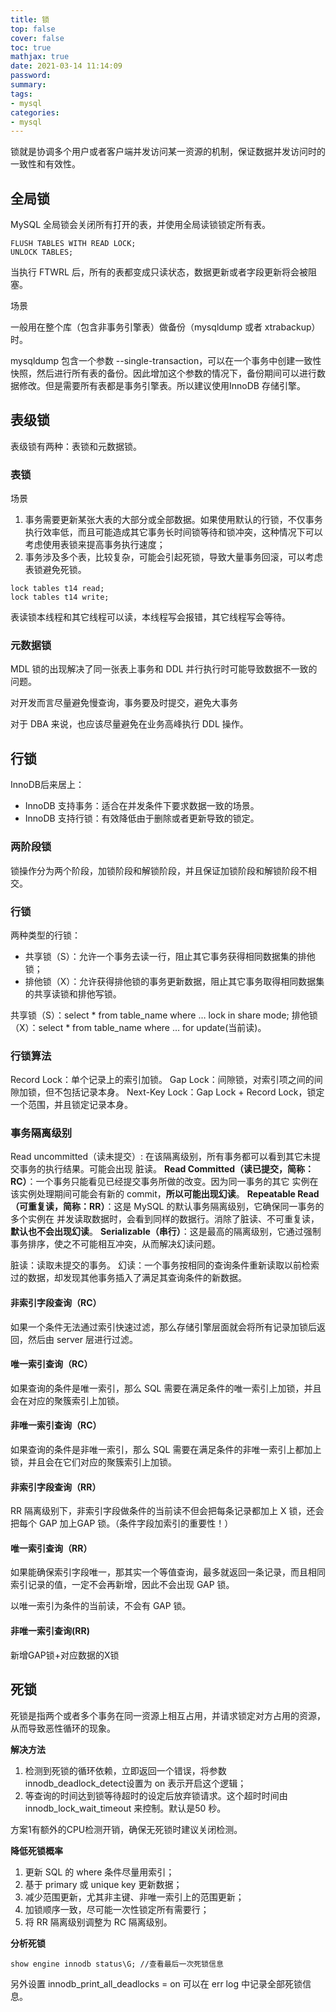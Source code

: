 ```yaml
---
title: 锁
top: false
cover: false
toc: true
mathjax: true
date: 2021-03-14 11:14:09
password:
summary:
tags:
- mysql
categories:
- mysql
---
```


锁就是协调多个用户或者客户端并发访问某一资源的机制，保证数据并发访问时的一致性和有效性。

## 全局锁

MySQL 全局锁会关闭所有打开的表，并使用全局读锁锁定所有表。

```mysql
FLUSH TABLES WITH READ LOCK;
UNLOCK TABLES;
```

当执行 FTWRL 后，所有的表都变成只读状态，数据更新或者字段更新将会被阻塞。

场景

一般用在整个库（包含非事务引擎表）做备份（mysqldump 或者 xtrabackup）时。

mysqldump 包含一个参数 --single-transaction，可以在一个事务中创建一致性快照，然后进行所有表的备份。因此增加这个参数的情况下，备份期间可以进行数据修改。但是需要所有表都是事务引擎表。所以建议使用InnoDB 存储引擎。

## 表级锁

表级锁有两种：表锁和元数据锁。

### 表锁

场景

1. 事务需要更新某张大表的大部分或全部数据。如果使用默认的行锁，不仅事务执行效率低，而且可能造成其它事务长时间锁等待和锁冲突，这种情况下可以考虑使用表锁来提高事务执行速度；
2. 事务涉及多个表，比较复杂，可能会引起死锁，导致大量事务回滚，可以考虑表锁避免死锁。

```mysql
lock tables t14 read;
lock tables t14 write;
```

表读锁本线程和其它线程可以读，本线程写会报错，其它线程写会等待。

### 元数据锁

MDL 锁的出现解决了同一张表上事务和 DDL 并行执行时可能导致数据不一致的问题。

对开发而言尽量避免慢查询，事务要及时提交，避免大事务

对于 DBA 来说，也应该尽量避免在业务高峰执行 DDL 操作。

## 行锁

InnoDB后来居上：

- InnoDB 支持事务：适合在并发条件下要求数据一致的场景。
- InnoDB 支持行锁：有效降低由于删除或者更新导致的锁定。

### 两阶段锁

锁操作分为两个阶段，加锁阶段和解锁阶段，并且保证加锁阶段和解锁阶段不相交。

### 行锁

两种类型的行锁：

- 共享锁（S）：允许一个事务去读一行，阻止其它事务获得相同数据集的排他锁；
- 排他锁（X）：允许获得排他锁的事务更新数据，阻止其它事务取得相同数据集的共享读锁和排他写锁。

共享锁（S）：select * from table_name where … lock in share mode;
排他锁（X）：select * from table_name where … for update(当前读)。

### 行锁算法

Record Lock：单个记录上的索引加锁。
Gap Lock：间隙锁，对索引项之间的间隙加锁，但不包括记录本身。
Next-Key Lock：Gap Lock + Record Lock，锁定一个范围，并且锁定记录本身。

### 事务隔离级别

Read uncommitted（读未提交）: 在该隔离级别，所有事务都可以看到其它未提交事务的执行结果。可能会出现
脏读。
**Read Committed（读已提交，简称： RC）**：一个事务只能看见已经提交事务所做的改变。因为同一事务的其它
实例在该实例处理期间可能会有新的 commit，**所以可能出现幻读**。
**Repeatable Read（可重复读，简称：RR）**：这是 MySQL 的默认事务隔离级别，它确保同一事务的多个实例在
并发读取数据时，会看到同样的数据行。消除了脏读、不可重复读，**默认也不会出现幻读**。
**Serializable（串行）**：这是最高的隔离级别，它通过强制事务排序，使之不可能相互冲突，从而解决幻读问题。

脏读：读取未提交的事务。
幻读：一个事务按相同的查询条件重新读取以前检索过的数据，却发现其他事务插入了满足其查询条件的新数据。

#### 非索引字段查询（RC）

如果一个条件无法通过索引快速过滤，那么存储引擎层面就会将所有记录加锁后返回，然后由 server 层进行过滤。

#### 唯一索引查询（RC）

如果查询的条件是唯一索引，那么 SQL 需要在满足条件的唯一索引上加锁，并且会在对应的聚簇索引上加锁。

#### 非唯一索引查询（RC）

如果查询的条件是非唯一索引，那么 SQL 需要在满足条件的非唯一索引上都加上锁，并且会在它们对应的聚簇索引上加锁。

#### 非索引字段查询（RR）

RR 隔离级别下，非索引字段做条件的当前读不但会把每条记录都加上 X 锁，还会把每个 GAP 加上GAP 锁。（条件字段加索引的重要性！）

#### 唯一索引查询（RR）

如果能确保索引字段唯一，那其实一个等值查询，最多就返回一条记录，而且相同索引记录的值，一定不会再新增，因此不会出现 GAP 锁。

以唯一索引为条件的当前读，不会有 GAP 锁。

#### 非唯一索引查询(RR)

新增GAP锁+对应数据的X锁

## 死锁

死锁是指两个或者多个事务在同一资源上相互占用，并请求锁定对方占用的资源，从而导致恶性循环的现象。

**解决方法**

1. 检测到死锁的循环依赖，立即返回一个错误，将参数 innodb_deadlock_detect设置为 on 表示开启这个逻辑；
2. 等查询的时间达到锁等待超时的设定后放弃锁请求。这个超时时间由 innodb_lock_wait_timeout 来控制。默认是50 秒。

方案1有额外的CPU检测开销，确保无死锁时建议关闭检测。

**降低死锁概率**

1. 更新 SQL 的 where 条件尽量用索引；
2. 基于 primary 或 unique key 更新数据；
3. 减少范围更新，尤其非主键、非唯一索引上的范围更新；
4. 加锁顺序一致，尽可能一次性锁定所有需要行；
5. 将 RR 隔离级别调整为 RC 隔离级别。

**分析死锁**

```mysql
show engine innodb status\G; //查看最后一次死锁信息
```

另外设置 innodb_print_all_deadlocks = on 可以在 err log 中记录全部死锁信息。